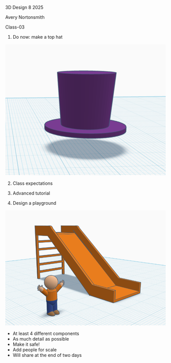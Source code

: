 3D Design 8 2025

Avery Nortonsmith

Class-03

1) Do now: make a top hat

![hat](hat.png)

2) Class expectations

3) Advanced tutorial

4) Design a playground

![slide](slide.png)

- At least 4 different components
- As much detail as possible
- Make it safe!
- Add people for scale
- Will share at the end of two days
